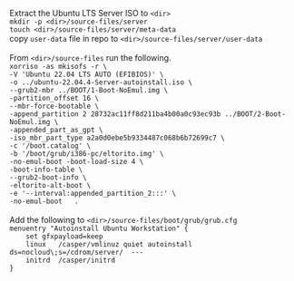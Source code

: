 Extract the Ubuntu LTS Server ISO to ```<dir>```
<br>```mkdir -p <dir>/source-files/server```
<br>```touch <dir>/source-files/server/meta-data```
<br>copy ```user-data``` file in repo to ```<dir>/source-files/server/user-data```
<br><br>From ```<dir>/source-files``` run the following.
<br>```xorriso -as mkisofs -r \```
<br>```-V 'Ubuntu 22.04 LTS AUTO (EFIBIOS)' \```
<br>```-o ../ubuntu-22.04.4-Server-autoinstall.iso \```
<br>```--grub2-mbr ../BOOT/1-Boot-NoEmul.img \```
<br>```-partition_offset 16 \```
<br>```--mbr-force-bootable \```
<br>```-append_partition 2 28732ac11ff8d211ba4b00a0c93ec93b ../BOOT/2-Boot-NoEmul.img \```
<br>```-appended_part_as_gpt \```
<br>```-iso_mbr_part_type a2a0d0ebe5b9334487c068b6b72699c7 \```
<br>```-c '/boot.catalog' \```
<br>```-b '/boot/grub/i386-pc/eltorito.img' \```
<br>```-no-emul-boot -boot-load-size 4 \```
<br>```-boot-info-table \```
<br>```--grub2-boot-info \```
<br>```-eltorito-alt-boot \```
<br>```-e '--interval:appended_partition_2:::' \```
<br>```-no-emul-boot   .```
<br><br>Add the following to ```<dir>/source-files/boot/grub/grub.cfg```
<br>```menuentry "Autoinstall Ubuntu Workstation" {```
<br>```    set gfxpayload=keep```
<br>```    linux   /casper/vmlinuz quiet autoinstall ds=nocloud\;s=/cdrom/server/  ---```
<br>```    initrd  /casper/initrd```
<br>```}```
